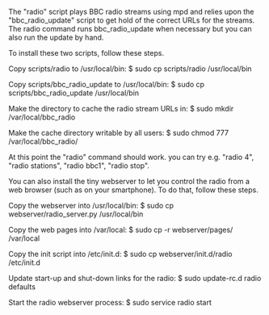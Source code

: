 The "radio" script plays BBC radio streams using mpd and relies upon the "bbc_radio_update" script to get hold of the correct URLs for the streams. The radio command runs bbc_radio_update when necessary but you can also run the update by hand.

To install these two scripts, follow these steps.

Copy scripts/radio to /usr/local/bin:
$ sudo cp scripts/radio /usr/local/bin

Copy scripts/bbc_radio_update to /usr/local/bin:
$ sudo cp scripts/bbc_radio_update /usr/local/bin

Make the directory to cache the radio stream URLs in:
$ sudo mkdir /var/local/bbc_radio

Make the cache directory writable by all users:
$ sudo chmod 777 /var/local/bbc_radio/

At this point the "radio" command should work.
you can try e.g. "radio 4", "radio stations", "radio bbc1", "radio stop".

You can also install the tiny webserver to let you control the radio from a web browser (such as on your smartphone). To do that, follow these steps.

Copy the webserver into /usr/local/bin:
$ sudo cp webserver/radio_server.py /usr/local/bin

Copy the web pages into /var/local:
$ sudo cp -r webserver/pages/ /var/local

Copy the init script into /etc/init.d:
$ sudo cp webserver/init.d/radio /etc/init.d

Update start-up and shut-down links for the radio:
$ sudo update-rc.d radio defaults

Start the radio webserver process:
$ sudo service radio start
